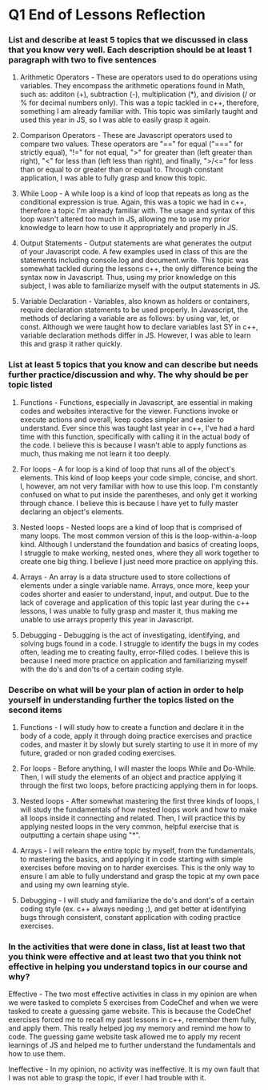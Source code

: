# Q1 End of Lessons Reflection

### List and describe at least 5 topics that we discussed in class that you know very well. Each description should be at least 1 paragraph with two to five sentences
1. Arithmetic Operators - These are operators used to do operations using variables. They encompass the arithmetic operations found in Math, such as: additon (+), subtraction (-), multiplication (*), and division (/ or % for decimal numbers only). This was a topic tackled in c++, therefore, something I am already familiar with. This topic was similarly taught and used this year in JS, so I was able to easily grasp it again.

2. Comparison Operators - These are Javascript operators used to compare two values. These operators are "==" for equal ("===" for strictly equal), "!=" for not equal, ">" for greater than (left greater than right), "<" for less than (left less than right), and finally, ">/<=" for less than or equal to or greater than or equal to. Through constant application, I was able to fully grasp and know this topic.

3. While Loop - A while loop is a kind of loop that repeats as long as the conditional expression is true. Again, this was a topic we had in c++, therefore a topic I'm already familiar with. The usage and syntax of this loop wasn't altered too much in JS, allowing me to use my prior knowledge to learn how to use it appropriately and properly in JS.

4. Output Statements - Output statements are what generates the output of your Javascript code. A few examples used in class of this are the statements including console.log and document.write. This topic was somewhat tackled during the lessons c++, the only difference being the syntax now in Javascript. Thus, using my prior knowledge on this subject, I was able to familiarize myself with the output statements in JS.

5. Variable Declaration - Variables, also known as holders or containers, require declaration statements to be used properly. In Javascript, the methods of declaring a variable are as follows: by using var, let, or const. Although we were taught how to declare variables last SY in c++, variable declaration methods differ in JS. However, I was able to learn this and grasp it rather quickly. 

### List at least 5 topics that you know and can describe but needs further practice/discussion and why.  The why should be per topic listed

1. Functions - Functions, especially in Javascript, are essential in making codes and websites interactive for the viewer. Functions invoke or execute actions and overall, keep codes simpler and easier to understand. Ever since this was taught last year in c++, I've had a hard time with this function, specifically with calling it in the actual body of the code. I believe this is because I wasn't able to apply functions as much, thus making me not learn it too deeply.

2. For loops - A for loop is a kind of loop that runs all of the object's elements. This kind of loop keeps your code simple, concise, and short. I, however, am not very familiar with how to use this loop. I'm constantly confused on what to put inside the parentheses, and only get it working through chance. I believe this is because I have yet to fully master declaring an object's elements.

3. Nested loops - Nested loops are a kind of loop that is comprised of many loops. The most common version of this is the loop-within-a-loop kind. Although I understand the foundation and basics of creating loops, I struggle to make working, nested ones, where they all work together to create one big thing. I believe I just need more practice on applying this. 

4. Arrays - An array is a data structure used to store collections of elements under a single variable name. Arrays, once more, keep your codes shorter and easier to understand, input, and output. Due to the lack of coverage and application of this topic last year during the c++ lessons, I was unable to fully grasp and master it, thus making me unable to use arrays properly this year in Javascript.

5. Debugging - Debugging is the act of investigating, identifying, and solving bugs found in a code. I struggle to identify the bugs in my codes often, leading me to creating faulty, error-filled codes. I believe this is because I need more practice on application and familiarizing myself with the do's and don'ts of a certain coding style.

### Describe on what will be your plan of action in order to help yourself in understanding further the topics listed on the second items

1. Functions - I will study how to create a function and declare it in the body of a code, apply it through doing practice exercises and practice codes, and master it by slowly but surely starting to use it in more of my future, graded or non graded coding exercises.

2. For loops - Before anything, I will master the loops While and Do-While. Then, I will study the elements of an object and practice applying it through the first two loops, before practicing applying them in for loops. 

3. Nested loops - After somewhat mastering the first three kinds of loops, I will study the fundamentals of how nested loops work and how to make all loops inside it connecting and related. Then, I will practice this by applying nested loops in the very common, helpful exercise that is outputting a certain shape using "*".

4. Arrays - I will relearn the entire topic by myself, from the fundamentals, to mastering the basics, and applying it in code starting with simple exercises before moving on to harder exercises. This is the only way to ensure I am able to fully understand and grasp the topic at my own pace and using my own learning style.

5. Debugging - I will study and familiarize the do's and dont's of a certain coding style (ex. c++ always needing ;), and get better at identifying bugs through consistent, constant application with coding practice exercises.

### In the activities that were done in class, list at least two that you think were effective and at least two that you think not effective in helping you understand topics in our course and why?

Effective - The two most effective activities in class in my opinion are when we were tasked to complete 5 exercises from CodeChef and when we were tasked to create a guessing game website. This is because the CodeChef exercises forced me to recall my past lessons in c++, remember them fully, and apply them. This really helped jog my memory and remind me how to code. The guessing game website task allowed me to apply my recent learnings of JS and helped me to further understand the fundamentals and how to use them.

Ineffective - In my opinion, no activity was ineffective. It is my own fault that I was not able to grasp the topic, if ever I had trouble with it.
